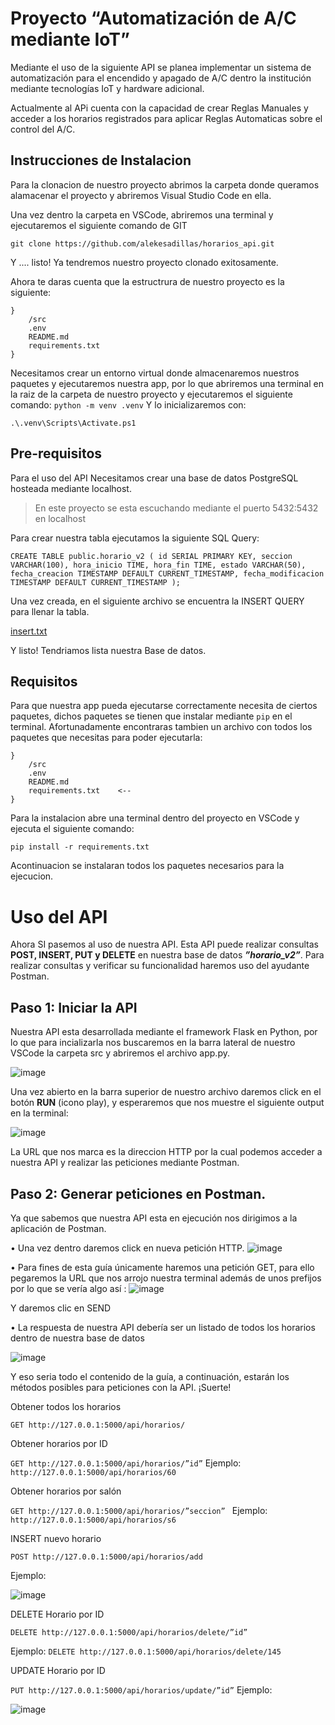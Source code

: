 
# Proyecto “Automatización de A/C mediante IoT”

Mediante el uso de la siguiente API se planea implementar un sistema de automatización
para el encendido y apagado de A/C dentro la institución mediante tecnologías IoT y hardware adicional.

Actualmente al APi cuenta con la capacidad de crear Reglas Manuales y acceder a los
horarios registrados para aplicar Reglas Automaticas sobre el control del A/C.


## Instrucciones de Instalacion


Para la clonacion de nuestro proyecto abrimos la carpeta donde queramos alamacenar el proyecto y abriremos Visual Studio Code en ella.

Una vez dentro la carpeta en VSCode, abriremos una terminal y ejecutaremos el siguiente comando de GIT

`git clone https://github.com/alekesadillas/horarios_api.git`

Y .... listo! Ya tendremos nuestro proyecto clonado exitosamente.

Ahora te daras cuenta que la estructrura de nuestro proyecto es la siguiente:


```
}
    /src
    .env
    README.md
    requirements.txt
}
```

Necesitamos crear un entorno virtual donde almacenaremos nuestros paquetes y ejecutaremos nuestra app,
por lo que abriremos una terminal en la raiz de la carpeta de nuestro proyecto y ejecutaremos el siguiente comando: `python -m venv .venv`
Y lo inicializaremos con:

`.\.venv\Scripts\Activate.ps1 `


## Pre-requisitos


Para el uso del API Necesitamos crear una base de datos PostgreSQL hosteada mediante localhost.


>  En este proyecto se esta escuchando mediante el puerto 5432:5432 en localhost


Para crear nuestra tabla ejecutamos la siguiente SQL Query:

`CREATE TABLE public.horario_v2 (
    id SERIAL PRIMARY KEY,
    seccion VARCHAR(100),
    hora_inicio TIME,
    hora_fin TIME,
    estado VARCHAR(50),
    fecha_creacion TIMESTAMP DEFAULT CURRENT_TIMESTAMP,
    fecha_modificacion TIMESTAMP DEFAULT CURRENT_TIMESTAMP
);
`


Una vez creada, en el siguiente archivo se encuentra la INSERT QUERY para llenar la tabla.

[insert.txt](https://github.com/user-attachments/files/19805981/insert.txt)

Y listo! Tendriamos lista nuestra Base de datos.






## Requisitos


Para que nuestra app pueda ejecutarse correctamente necesita de ciertos paquetes, dichos paquetes se tienen que instalar mediante `pip` en el terminal.
Afortunadamente encontraras tambien un archivo con todos los paquetes que necesitas para poder ejecutarla:

```
}
    /src
    .env
    README.md
    requirements.txt    <--
}
```

Para la instalacion abre una terminal dentro del proyecto en VSCode y ejecuta el siguiente comando:

`pip install -r requirements.txt`

Acontinuacion se instalaran todos los paquetes necesarios para la ejecucion.




# Uso del API

Ahora SI pasemos al uso de nuestra API.
Esta API puede realizar consultas **POST, INSERT, PUT y DELETE** en nuestra base de datos _**”horario_v2”**_.  Para realizar consultas y verificar su funcionalidad haremos uso del ayudante Postman.

## Paso 1: Iniciar la API
Nuestra API esta desarrollada mediante el framework Flask en Python, por lo que para incializarla nos buscaremos en la barra lateral de nuestro VSCode  la carpeta src y abriremos el archivo app.py.

![image](https://github.com/user-attachments/assets/68bec4bf-2d97-4e6f-8189-f015171fb49f)


Una vez abierto en la barra superior de nuestro archivo daremos click en el botón **RUN** (icono play), y esperaremos que nos muestre el siguiente output en la terminal:

![image](https://github.com/user-attachments/assets/0a65e94c-ac2f-48a2-a11b-cc60e6a59807)

 
La URL que nos marca es la direccion HTTP por la cual podemos acceder a nuestra API y realizar las peticiones mediante Postman.

## Paso 2: Generar peticiones en Postman.
Ya que sabemos que nuestra API esta en ejecución nos dirigimos a la aplicación de Postman.

•	Una vez dentro daremos click en nueva petición HTTP.
    ![image](https://github.com/user-attachments/assets/778e217c-f3d1-4919-ba71-f95eef4c815d)


•	Para fines de esta guía únicamente haremos una petición GET, para ello pegaremos la URL que nos arrojo nuestra terminal además de unos prefijos por lo que se vería algo así : 
![image](https://github.com/user-attachments/assets/d425a993-facb-4b7d-9e3f-edcf1ec82620)


Y daremos clic en SEND



•	La respuesta de nuestra API debería ser un listado de todos los horarios dentro de nuestra base de datos

 ![image](https://github.com/user-attachments/assets/91605fb8-22e6-47f3-8896-8de4920514fa)


Y eso seria todo el contenido de la guía, a continuación, estarán los métodos posibles para peticiones con la API. ¡Suerte!


Obtener todos los horarios

`GET http://127.0.0.1:5000/api/horarios/`


Obtener horarios por ID

`GET http://127.0.0.1:5000/api/horarios/”id”`
Ejemplo: `http://127.0.0.1:5000/api/horarios/60`


Obtener horarios por salón

`GET http://127.0.0.1:5000/api/horarios/”seccion”
`
Ejemplo: `http://127.0.0.1:5000/api/horarios/s6`


INSERT nuevo horario

`POST http://127.0.0.1:5000/api/horarios/add`

Ejemplo:

 ![image](https://github.com/user-attachments/assets/62ea6424-6b4d-4b97-863a-76822c495502)


DELETE Horario por ID

`DELETE http://127.0.0.1:5000/api/horarios/delete/”id”`

Ejemplo: `DELETE http://127.0.0.1:5000/api/horarios/delete/145`


UPDATE Horario por ID

`PUT http://127.0.0.1:5000/api/horarios/update/”id”`
Ejemplo:

 ![image](https://github.com/user-attachments/assets/d7504678-4247-4439-8a5b-bdfbda4d33a4)



